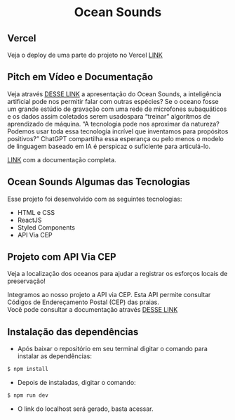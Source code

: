 <h1 align="center">Ocean Sounds</h1>

## Vercel

Veja o deploy de uma parte do projeto no Vercel [LINK](https://ocean-sounds.vercel.app/)



## Pitch em Vídeo e Documentação

Veja através [DESSE LINK](https://) a apresentação do Ocean Sounds, a inteligência artificial pode nos permitir falar com outras espécies? Se o oceano fosse um grande estúdio de gravação com uma rede de microfones subaquáticos e os dados assim coletados serem usados ​​para “treinar” algoritmos de aprendizado de máquina. “A tecnologia pode nos aproximar da natureza? Podemos usar toda essa tecnologia incrível que inventamos para propósitos positivos?” ChatGPT compartilha essa esperança ou pelo menos o modelo de linguagem baseado em IA é perspicaz o suficiente para articulá-lo. 

[LINK](https://) com a documentação completa.


## Ocean Sounds Algumas das Tecnologias

Esse projeto foi desenvolvido com as seguintes tecnologias:

- HTML e CSS
- ReactJS
- Styled Components
- API Via CEP

## Projeto com API Via CEP

Veja a localização dos oceanos para ajudar a registrar os esforços locais de preservação!

 Integramos ao nosso projeto a API via CEP. Esta API permite consultar Códigos de Endereçamento Postal (CEP) das praias.<br>
 Você pode consultar a documentação através [DESSE LINK](https://viacep.com.br/)

## Instalação das dependências

- Após baixar o repositório em seu terminal digitar o comando  para instalar as dependências:

```bash
$ npm install 
```
- Depois de instaladas, digitar o comando:

```bash
$ npm run dev 
```
- O link do localhost será gerado, basta acessar.

